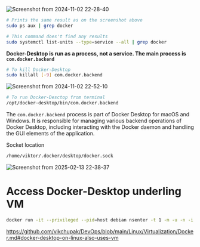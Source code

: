 ![Screenshot from 2024-11-02 22-28-40](https://github.com/user-attachments/assets/6089ed2f-2426-4765-ad57-ad75601f5f5d)

```bash
# Prints the same result as on the screenshot above
sudo ps aux | grep docker
```
```bash
# This command does't find any results
sudo systemctl list-units --type=service --all | grep docker
```

**Docker-Desktop is run as a process, not a service. The main process is `com.docker.backend`**

```bash
# To kill Docker-Desktop
sudo killall [-9] com.docker.backend
```
![Screenshot from 2024-11-02 22-52-10](https://github.com/user-attachments/assets/4673598a-7f47-4b32-b134-679f8cdb4fe8)
```bash
# To run Docker-Desctop from terminal
/opt/docker-desktop/bin/com.docker.backend
```

The `com.docker.backend` process is part of Docker Desktop for macOS and Windows. It is responsible for managing various backend operations of Docker Desktop, including interacting with the Docker daemon and handling the GUI elements of the application.

Socket location
```bash
/home/viktor/.docker/desktop/docker.sock
```

![Screenshot from 2025-02-13 22-38-37](https://github.com/user-attachments/assets/3116903a-28b1-4deb-a087-cf805a98ff88)

# Access Docker-Desktop underling VM

```bash
docker run -it --privileged --pid=host debian nsenter -t 1 -m -u -n -i sh
```

https://github.com/vikchupak/DevOps/blob/main/Linux/Virtualization/Docker.md#docker-desktop-on-linux-also-uses-vm
